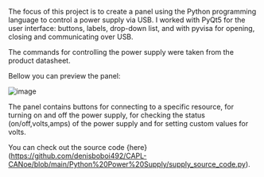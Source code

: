 The focus of this project is to create a panel using the Python programming language to control a power supply via USB. I worked with PyQt5 for the user interface: buttons, labels, drop-down list, and with pyvisa for opening, closing and communicating over USB.

The commands for controlling the power supply were taken from the product datasheet.

Bellow you can preview the panel:

![image](https://github.com/user-attachments/assets/f50a1588-a76a-499f-bc79-6a2cdcae514a)

The panel contains buttons for connecting to a specific resource, for turning on and off the power supply, for checking the status (on/off,volts,amps) of the power supply and for setting custom values for volts.

You can check out the source code {here}(https://github.com/denisboboi492/CAPL-CANoe/blob/main/Python%20Power%20Supply/supply_source_code.py).





